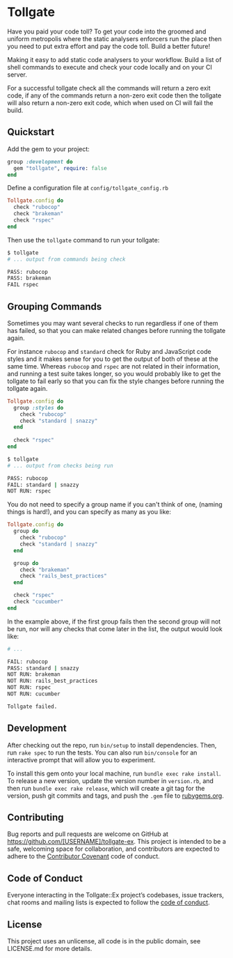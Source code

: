 # Tollgate

Have you paid your code toll? To get your code into the groomed and uniform metropolis
where the static analysers enforcers run the place then you need to put extra effort
and pay the code toll. Build a better future!

Making it easy to add static code analysers to your workflow.
Build a list of shell commands to execute and check your code locally and on your CI server.

For a successful tollgate check all the commands will return a zero exit code,
if any of the commands return a non-zero exit code then the tollgate will also
return a non-zero exit code, which when used on CI will fail the build.

## Quickstart

Add the gem to your project:

```rb
group :development do
  gem "tollgate", require: false
end
```

Define a configuration file at `config/tollgate_config.rb`

```rb
Tollgate.config do
  check "rubocop"
  check "brakeman"
  check "rspec"
end
```

Then use the `tollgate` command to run your tollgate:

```sh
$ tollgate
# ... output from commands being check

PASS: rubocop
PASS: brakeman
FAIL rspec
```

## Grouping Commands

Sometimes you may want several checks to run regardless if one of them has failed,
so that you can make related changes before running the tollgate again.

For instance `rubocop` and `standard` check for Ruby and JavaScript
code styles and it makes sense for you to get the output of both of these at the same time.
Whereas `rubocop` and `rspec` are not related in their information, and running a test
suite takes longer, so you would probably like to get the tollgate to fail early so
that you can fix the style changes before running the tollgate again.

```rb
Tollgate.config do
  group :styles do
    check "rubocop"
    check "standard | snazzy"
  end
  
  check "rspec"
end
```

```sh
$ tollgate
# ... output from checks being run

PASS: rubocop
FAIL: standard | snazzy
NOT RUN: rspec
```

You do not need to specify a group name if you can't think of one, (naming things is hard!),
and you can specify as many as you like:

```rb
Tollgate.config do
  group do
    check "rubocop"
    check "standard | snazzy"
  end

  group do
    check "brakeman"
    check "rails_best_practices"
  end

  check "rspec"
  check "cucumber"
end
```
In the example above, if the first group fails then the second group will not be run, nor will
any checks that come later in the list, the output would look like:

```sh
# ...

FAIL: rubocop
PASS: standard | snazzy
NOT RUN: brakeman
NOT RUN: rails_best_practices
NOT RUN: rspec
NOT RUN: cucumber

Tollgate failed.
```

## Development

After checking out the repo, run `bin/setup` to install dependencies. Then, run `rake spec` to run the tests. You can also run `bin/console` for an interactive prompt that will allow you to experiment.

To install this gem onto your local machine, run `bundle exec rake install`. To release a new version, update the version number in `version.rb`, and then run `bundle exec rake release`, which will create a git tag for the version, push git commits and tags, and push the `.gem` file to [rubygems.org](https://rubygems.org).

## Contributing

Bug reports and pull requests are welcome on GitHub at https://github.com/[USERNAME]/tollgate-ex. This project is intended to be a safe, welcoming space for collaboration, and contributors are expected to adhere to the [Contributor Covenant](http://contributor-covenant.org) code of conduct.

## Code of Conduct

Everyone interacting in the Tollgate::Ex project’s codebases, issue trackers, chat rooms and mailing lists is expected to follow the [code of conduct](https://github.com/[USERNAME]/tollgate-ex/blob/master/CODE_OF_CONDUCT.md).

## License

This project uses an unlicense, all code is in the public domain, see LICENSE.md for more details.
